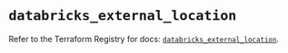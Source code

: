 # `databricks_external_location`

Refer to the Terraform Registry for docs: [`databricks_external_location`](https://registry.terraform.io/providers/databricks/databricks/1.36.2/docs/resources/external_location).
